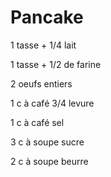 # Pancake

1 tasse + 1/4 lait

1 tasse + 1/2 de farine

2 oeufs entiers

1 c à café 3/4 levure

1 c à café sel

3 c à soupe sucre

2 c à soupe beurre

